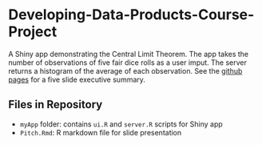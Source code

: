 # Developing-Data-Products-Course-Project
A Shiny app demonstrating the Central Limit Theorem. The app takes the number of observations of five fair dice rolls as a user imput. The server returns a histogram of the average of each observation. See the [github pages](https://randonmess.github.io/Developing-Data-Products-Course-Project/) for a five slide executive summary.
## Files in Repository
- `myApp` folder: contains `ui.R` and `server.R` scripts for Shiny app
- `Pitch.Rmd`: R markdown file for slide presentation
